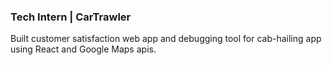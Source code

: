 ### Tech Intern | CarTrawler

Built customer satisfaction web app and debugging tool for cab-hailing app using React and Google Maps apis.
